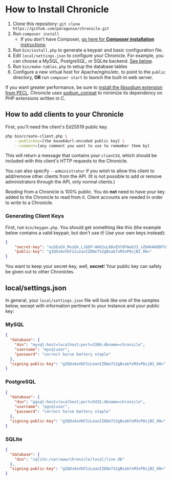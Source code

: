 # How to Install Chronicle

1. Clone this repository: `git clone https://github.com/paragonie/chronicle.git`
2. Run `composer install`
   * If you don't have Composer, [go here for **Composer installation** instructions](https://getcomposer.org/download/).
3. Run `bin/install.php` to generate a keypair and basic configuration file.
4. Edit `local/settings.json` to configure your Chronicle. For example, you
   can choose a MySQL, PostgreSQL, or SQLite backend. [See below](#localsettingsjson).
5. Run `bin/make-tables.php` to setup the database tables 
6. Configure a new virtual host for Apache/nginx/etc. to point to the `public`
   directory, **OR** run `composer start` to launch the built-in web server.

If you want greater performance, be sure to 
[install the libsodium extension from PECL](https://paragonie.com/book/pecl-libsodium/read/00-intro.md#installing-libsodium).
Chronicle uses [sodium_compat](https://github.com/paragonie/sodium_compat) to
minimize its dependency on PHP extensions written in C.

## How to add clients to your Chronicle

First, you'll need the client's Ed25519 public key.

```sh
php bin/create-client.php \
    --publickey=[the base64url-encoded public key] \
    --comment=[any comment you want to use to remember them by]
```

This will return a message that contains your `clientId`, which should be included
with this client's HTTP requests to the Chronicle.

You can also specify `--administrator` if you wiish to allow this client to add/remove
other clients from the API. (It is not possible to add or remove administrators through
the API, only normal clients.)

*Reading* from a Chronicle is 100% public. You do **not** need to have your key added
to the Chronicle to read from it. Client accounts are needed in order to *write*  to
a Chronicle.

### Generating Client Keys

First, run `bin/keygen.php`. You should get something like this (the example below contains
a valid keypair, but don't use it! Use your own keys instead):

```json
{
    "secret-key": "ouSEaSX_MvsQk_LJGDP-HHX2uLkBxEhYOFAe6J3_sZKAhA68DFVsXbMt5qchkNB7tLaAGxpt_Eze8_yyMEj_Tw==",
    "public-key": "gIQOvAxVbF2zLeanIZDQe7S2gBsabfxM3vP8sjBI_08="
}
```

You want to keep your secret-key, well, **secret**! Your public key can safely
be given out to other Chronicles.

## local/settings.json

In general, your `local/settings.json` file will look like one of the samples below,
except with information pertinent to your instance and your public key:

### MySQL

```json
{
  "database": {
    "dsn": "mysql:host=localhost;port=3306;dbname=chronicle",
    "username": "mysqluser",
    "password": "correct horse battery staple"
  },
  "signing-public-key": "gIQOvAxVbF2zLeanIZDQe7S2gBsabfxM3vP8sjBI_08="
}
```
### PostgreSQL

```json
{
  "database": {
    "dsn": "pgsql:host=localhost;port=5432;dbname=chronicle",
    "username": "pgsqluser",
    "password": "correct horse battery staple"
  },
  "signing-public-key": "gIQOvAxVbF2zLeanIZDQe7S2gBsabfxM3vP8sjBI_08="
}
```

### SQLite

```json
{
  "database": {
    "dsn": "sqlite:/var/www/chronicle/local/live.db"
  },
  "signing-public-key": "gIQOvAxVbF2zLeanIZDQe7S2gBsabfxM3vP8sjBI_08="
}
```

